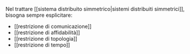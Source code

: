 Nel trattare [[sistema distribuito simmetrico|sistemi distribuiti simmetrici]], bisogna sempre esplicitare:
- [[restrizione di comunicazione]]
- [[restrizione di affidabilità]]
- [[restrizione di topologia]]
- [[restrizione di tempo]]

